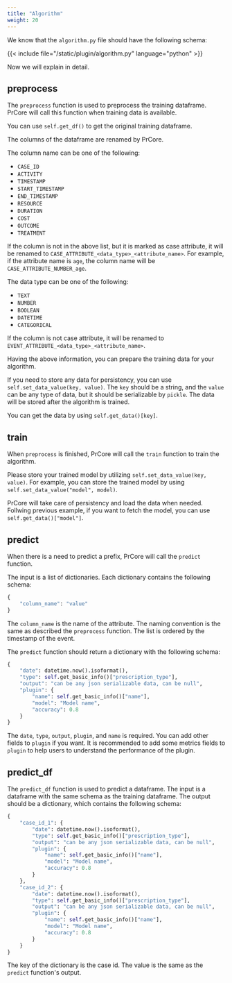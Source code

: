 ```yaml
---
title: "Algorithm"
weight: 20
---
```


We know that the `algorithm.py` file should have the following schema:

{{< include file="/static/plugin/algorithm.py" language="python" >}}

Now we will explain in detail.

## preprocess

The `preprocess` function is used to preprocess the training dataframe. PrCore will call this function when training data is available.

You can use `self.get_df()` to get the original training dataframe.

The columns of the dataframe are renamed by PrCore.

The column name can be one of the following:

- `CASE_ID`
- `ACTIVITY`
- `TIMESTAMP`
- `START_TIMESTAMP`
- `END_TIMESTAMP`
- `RESOURCE`
- `DURATION`
- `COST`
- `OUTCOME`
- `TREATMENT`

If the column is not in the above list, but it is marked as case attribute, it will be renamed to `CASE_ATTRIBUTE_<data_type>_<attribute_name>`. For example, if the attribute name is `age`, the column name will be `CASE_ATTRIBUTE_NUMBER_age`.

The data type can be one of the following:

- `TEXT`
- `NUMBER`
- `BOOLEAN`
- `DATETIME`
- `CATEGORICAL`

If the column is not case attribute, it will be renamed to `EVENT_ATTRIBUTE_<data_type>_<attribute_name>`.

Having the above information, you can prepare the training data for your algorithm.

If you need to store any data for persistency, you can use `self.set_data_value(key, value)`. The `key` should be a string, and the `value` can be any type of data, but it should be serializable by `pickle`. The data will be stored after the algorithm is trained.

You can get the data by using `self.get_data()[key]`.

## train

When `preprocess` is finished, PrCore will call the `train` function to train the algorithm. 

Please store your trained model by utilizing `self.set_data_value(key, value)`. For example, you can store the trained model by using `self.set_data_value("model", model)`.

PrCore will take care of persistency and load the data when needed. Follwing previous example, if you want to fetch the model, you can use `self.get_data()["model"]`.

## predict

When there is a need to predict a prefix, PrCore will call the `predict` function. 

The input is a list of dictionaries. Each dictionary contains the following schema:

```python
{
    "column_name": "value"
}
```

The `column_name` is the name of the attribute. The naming convention is the same as described the `preprocess` function. The list is ordered by the timestamp of the event.

The `predict` function should return a dictionary with the following schema:

```python
{
    "date": datetime.now().isoformat(),
    "type": self.get_basic_info()["prescription_type"],
    "output": "can be any json serializable data, can be null",
    "plugin": {
        "name": self.get_basic_info()["name"],
        "model": "Model name",
        "accuracy": 0.8
    }
}
```

The `date`, `type`, `output`, `plugin`, and `name` is required. You can add other fields to `plugin` if you want. It is recommended to add some metrics fields to `plugin` to help users to understand the performance of the plugin.

## predict_df

The `predict_df` function is used to predict a dataframe. The input is a dataframe with the same schema as the training dataframe. The output should be a dictionary, which contains the following schema:

```python
{
    "case_id_1": {
        "date": datetime.now().isoformat(),
        "type": self.get_basic_info()["prescription_type"],
        "output": "can be any json serializable data, can be null",
        "plugin": {
            "name": self.get_basic_info()["name"],
            "model": "Model name",
            "accuracy": 0.8
        }
    },
    "case_id_2": {
        "date": datetime.now().isoformat(),
        "type": self.get_basic_info()["prescription_type"],
        "output": "can be any json serializable data, can be null",
        "plugin": {
            "name": self.get_basic_info()["name"],
            "model": "Model name",
            "accuracy": 0.8
        }
    }
}
```

The key of the dictionary is the case id. The value is the same as the `predict` function's output.
